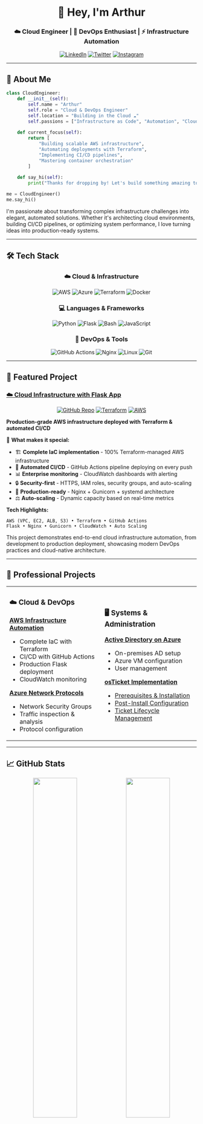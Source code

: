 <div align="center">
  
# 👋 Hey, I'm Arthur

### ☁️ Cloud Engineer | 🚀 DevOps Enthusiast | ⚡ Infrastructure Automation

[![LinkedIn](https://img.shields.io/badge/LinkedIn-Connect-0077B5?style=for-the-badge&logo=linkedin&logoColor=white)](https://www.linkedin.com/in/oleg-p-b90472161/)
[![Twitter](https://img.shields.io/badge/Twitter-Follow-1DA1F2?style=for-the-badge&logo=twitter&logoColor=white)](https://twitter.com/)
[![Instagram](https://img.shields.io/badge/Instagram-Follow-E4405F?style=for-the-badge&logo=instagram&logoColor=white)](https://www.instagram.com/sky_is_ocean/)

</div>

---

## 🚀 About Me

```python
class CloudEngineer:
    def __init__(self):
        self.name = "Arthur"
        self.role = "Cloud & DevOps Engineer"
        self.location = "Building in the Cloud ☁️"
        self.passions = ["Infrastructure as Code", "Automation", "Cloud Architecture"]
    
    def current_focus(self):
        return [
            "Building scalable AWS infrastructure",
            "Automating deployments with Terraform",
            "Implementing CI/CD pipelines",
            "Mastering container orchestration"
        ]
    
    def say_hi(self):
        print("Thanks for dropping by! Let's build something amazing together 🚀")

me = CloudEngineer()
me.say_hi()
```

I'm passionate about transforming complex infrastructure challenges into elegant, automated solutions. Whether it's architecting cloud environments, building CI/CD pipelines, or optimizing system performance, I love turning ideas into production-ready systems.

---

## 🛠️ Tech Stack

<div align="center">

### ☁️ Cloud & Infrastructure
![AWS](https://img.shields.io/badge/AWS-232F3E?style=for-the-badge&logo=amazon-aws&logoColor=FF9900)
![Azure](https://img.shields.io/badge/Azure-0078D4?style=for-the-badge&logo=microsoft-azure&logoColor=white)
![Terraform](https://img.shields.io/badge/Terraform-7B42BC?style=for-the-badge&logo=terraform&logoColor=white)
![Docker](https://img.shields.io/badge/Docker-2496ED?style=for-the-badge&logo=docker&logoColor=white)

### 💻 Languages & Frameworks
![Python](https://img.shields.io/badge/Python-3776AB?style=for-the-badge&logo=python&logoColor=white)
![Flask](https://img.shields.io/badge/Flask-000000?style=for-the-badge&logo=flask&logoColor=white)
![Bash](https://img.shields.io/badge/Bash-4EAA25?style=for-the-badge&logo=gnu-bash&logoColor=white)
![JavaScript](https://img.shields.io/badge/JavaScript-F7DF1E?style=for-the-badge&logo=javascript&logoColor=black)

### 🔧 DevOps & Tools
![GitHub Actions](https://img.shields.io/badge/GitHub_Actions-2088FF?style=for-the-badge&logo=github-actions&logoColor=white)
![Nginx](https://img.shields.io/badge/Nginx-009639?style=for-the-badge&logo=nginx&logoColor=white)
![Linux](https://img.shields.io/badge/Linux-FCC624?style=for-the-badge&logo=linux&logoColor=black)
![Git](https://img.shields.io/badge/Git-F05032?style=for-the-badge&logo=git&logoColor=white)

</div>

---

## 🌟 Featured Project

### [☁️ Cloud Infrastructure with Flask App](https://github.com/arthurperch/Cloud-Infrastructure-Flask-App)

<div align="center">

[![GitHub Repo](https://img.shields.io/badge/View_Repository-181717?style=for-the-badge&logo=github&logoColor=white)](https://github.com/arthurperch/Cloud-Infrastructure-Flask-App)
[![Terraform](https://img.shields.io/badge/Terraform-IaC-7B42BC?style=for-the-badge&logo=terraform)](https://github.com/arthurperch/Cloud-Infrastructure-Flask-App)
[![AWS](https://img.shields.io/badge/AWS-Cloud-FF9900?style=for-the-badge&logo=amazon-aws)](https://github.com/arthurperch/Cloud-Infrastructure-Flask-App)

</div>

**Production-grade AWS infrastructure deployed with Terraform & automated CI/CD**

🎯 **What makes it special:**
- 🏗️ **Complete IaC implementation** - 100% Terraform-managed AWS infrastructure
- 🔄 **Automated CI/CD** - GitHub Actions pipeline deploying on every push
- 📊 **Enterprise monitoring** - CloudWatch dashboards with alerting
- 🔒 **Security-first** - HTTPS, IAM roles, security groups, and auto-scaling
- 🚀 **Production-ready** - Nginx + Gunicorn + systemd architecture
- ⚖️ **Auto-scaling** - Dynamic capacity based on real-time metrics

**Tech Highlights:**
```
AWS (VPC, EC2, ALB, S3) • Terraform • GitHub Actions
Flask • Nginx • Gunicorn • CloudWatch • Auto Scaling
```

This project demonstrates end-to-end cloud infrastructure automation, from development to production deployment, showcasing modern DevOps practices and cloud-native architecture.

---

## 💼 Professional Projects

<table>
<tr>
<td width="50%">

### ☁️ Cloud & DevOps
**[AWS Infrastructure Automation](https://github.com/arthurperch/Cloud-Infrastructure-Flask-App)**
- Complete IaC with Terraform
- CI/CD with GitHub Actions
- Production Flask deployment
- CloudWatch monitoring

**[Azure Network Protocols](https://github.com/arthurperch/Azure-network-proto)**
- Network Security Groups
- Traffic inspection & analysis
- Protocol configuration

</td>
<td width="50%">

### 🖥️ Systems & Administration
**[Active Directory on Azure](https://github.com/arthurperch/Configure-Active-Directory)**
- On-premises AD setup
- Azure VM configuration
- User management

**[osTicket Implementation](https://github.com/arthurperch/osticket-prereqs)**
- [Prerequisites & Installation](https://github.com/arthurperch/osticket-prereqs)
- [Post-Install Configuration](https://github.com/arthurperch/osTicket-postreqs)
- [Ticket Lifecycle Management](https://github.com/arthurperch/osTicket-LifeCycle)

</td>
</tr>
</table>

---

## 📈 GitHub Stats

<div align="center">

<img src="https://github-readme-stats.vercel.app/api?username=arthurperch&show_icons=true&theme=tokyonight&hide_border=true&bg_color=1a1b27&title_color=70a5fd&icon_color=bf91f3&text_color=38bdae" width="48%" />
<img src="https://github-readme-streak-stats.herokuapp.com/?user=arthurperch&theme=tokyonight&hide_border=true&background=1a1b27&stroke=38bdae&ring=70a5fd&fire=bf91f3&currStreakLabel=70a5fd" width="48%" />

</div>

---

## 🎯 Current Focus

```yaml
learning:
  - Container orchestration (Kubernetes, ECS)
  - Advanced Terraform patterns
  - Infrastructure security hardening
  - Multi-cloud strategies

building:
  - Scalable microservices architecture
  - Automated deployment pipelines
  - Observability & monitoring systems
  - Cost-optimized cloud solutions

next_up:
  - AWS certifications (Solutions Architect, DevOps Engineer)
  - Open source contributions
  - Technical blog & documentation
```

---

## 💡 What I'm Into

<div align="center">

| 🏗️ **Building** | 🎓 **Learning** | 🤝 **Collaborating** |
|:---:|:---:|:---:|
| Scalable cloud architectures | Advanced Kubernetes | Open source DevOps tools |
| CI/CD automation | Cloud security | Infrastructure projects |
| Infrastructure as Code | System design patterns | Tech communities |

</div>

---

## 📫 Let's Connect

I'm always excited to collaborate on interesting projects or discuss cloud architecture, DevOps practices, and automation strategies!

<div align="center">

[![LinkedIn](https://img.shields.io/badge/Let's_Connect_on_LinkedIn-0077B5?style=for-the-badge&logo=linkedin&logoColor=white)](https://www.linkedin.com/in/oleg-p-b90472161/)
[![Email](https://img.shields.io/badge/Send_Me_an_Email-D14836?style=for-the-badge&logo=gmail&logoColor=white)](mailto:your-email@example.com)
[![Twitter](https://img.shields.io/badge/Follow_on_Twitter-1DA1F2?style=for-the-badge&logo=twitter&logoColor=white)](https://twitter.com/)

**Open to:** Cloud architecture discussions • DevOps collaborations • Open source contributions

</div>

---

<div align="center">

### 💭 _"The best way to predict the future is to build it."_

**Thanks for stopping by!** ⭐ Feel free to star repos you find interesting!

![Profile Views](https://komarev.com/ghpvc/?username=arthurperch&color=blueviolet&style=for-the-badge)

</div>
